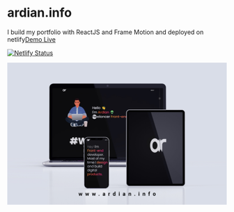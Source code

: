 # ardian.info
I build my portfolio with ReactJS and Frame Motion and deployed on netlify[Demo Live](www.ardian.info)

[![Netlify Status](https://api.netlify.com/api/v1/badges/4ab77dd4-4e9e-4137-850e-22b33fbeb6af/deploy-status)](https://app.netlify.com/sites/ardianreshani/deploys)

![](/screenshoot.jpg)
